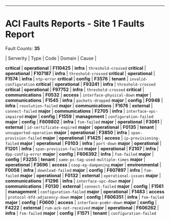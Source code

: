 ---
# ACI Faults Reports - Site 1 Faults Report

Fault Counts: **35**

| Serverity | Type | Code | Domain | Cause |

**critical** | **operational** | **F110425** | **infra** | `threshold-crossed`
**critical** | **operational** | **F107187** | **infra** | `threshold-crossed`
**critical** | **operational** | **F1574** | **infra** | `ntp-error`
**critical** | **config** | **F3576** | **tenant** | `invalid-configuration`
**critical** | **operational** | **F93241** | **infra** | `threshold-crossed`
**critical** | **operational** | **F97752** | **infra** | `threshold-crossed`
**critical** | **communications** | **F0532** | **access** | `interface-physical-down`
**major** | **communications** | **F1545** | **infra** | `packets-dropped`
**major** | **config** | **F0948** | **infra** | `resolution-failed`
**major** | **communications** | **F1676** | **external** | `connect-failed`
**major** | **communications** | **F2705** | **infra** | `interface-vpc-impaired`
**major** | **config** | **F1559** | **management** | `configuration-failed`
**major** | **config** | **F609802** | **infra** | `fsm-failed`
**major** | **operational** | **F3061** | **external** | `id-certificate-expired`
**major** | **operational** | **F0135** | **tenant** | `unsupported-operation`
**major** | **operational** | **F3850** | **infra** | `span-provision-failed`
**major** | **operational** | **F1425** | **access** | `ip-provisioning-failed`
**major** | **operational** | **F0103** | **infra** | `port-down`
**major** | **operational** | **F1201** | **infra** | `span-provision-failed`
**major** | **operational** | **F2107** | **infra** | `dpp-config-error`
**major** | **config** | **F606392** | **infra** | `fsm-failed`
**major** | **config** | **F3255** | **tenant** | `same-pc-tag-used-multiple-times`
**major** | **operational** | **F3696** | **access** | `coop-ep-dampening`
**major** | **environmental** | **F0058** | **infra** | `download-failed`
**major** | **config** | **F607897** | **infra** | `fsm-failed`
**major** | **operational** | **F0132** | **external** | `operational-issues`
**major** | **communications** | **F1296** | **infra** | `interface-vpc-down`
**major** | **communications** | **F0130** | **external** | `connect-failed`
**major** | **config** | **F1561** | **management** | `configuration-failed`
**major** | **operational** | **F1483** | **access** | `protocol-bfd-adjacency-down`
**major** | **config** | **F606351** | **infra** | `fsm-failed`
**major** | **config** | **F0600** | **access** | `interface-pcmbr-down`
**major** | **config** | **F4222** | **external** | `rum-ack-not-received`
**major** | **operational** | **F606262** | **infra** | `fsm-failed`
**major** | **config** | **F1571** | **tenant** | `configuration-failed`
